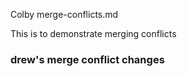Colby merge-conflicts.md

This is to demonstrate merging conflicts

### drew's merge conflict changes


